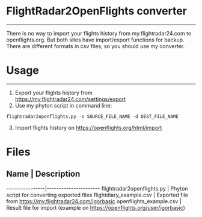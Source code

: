 # FlightRadar2OpenFlights converter
-----------------
There is no way to import your flights history from my.flightradar24.com to openflights.org. But both sites have import/export functions for backup. 
There are different formats in csv files, so you should use my converter. 

# Usage
-----------------
1. Export your flights history from <https://my.flightradar24.com/settings/export>
2. Use my phyton script in command line: 
```
flightradar2openflights.py -s SOURCE_FILE_NAME -d DEST_FILE_NAME
```
3. Import flights history on <https://openflights.org/html/import>

# Files
Name  | Description
-----------------
----------------|----------------------
flightradar2openflights.py       | Phyton script for converting exported files
flightdiary_example.csv          | Exported file from <https://my.flightradar24.com/igorbasic>
openflights_example.csv          | Result file for import (example on <https://openflights.org/user/igorbasic>)
